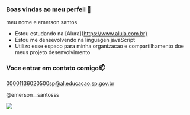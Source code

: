 ### Boas vindas ao meu perfeil 💙

meu nome e emerson santos

- Estou estudando na [Alura]{https://www.alula.com.br}
- Estou me densevolvendo na linguagen javaScript
- Utilizo esse espaco para minha organizacao e compartilhamento doe meus projeto desenvolvimento

### Voce entrar em contato comigo📫
00001136020500sp@al.educacao.sp.gov.br

@emerson__santosss

![](https://media.tenor.com/5S7UeMNDIf8AAAAi/hang-loose-goal-celebration.gif)
